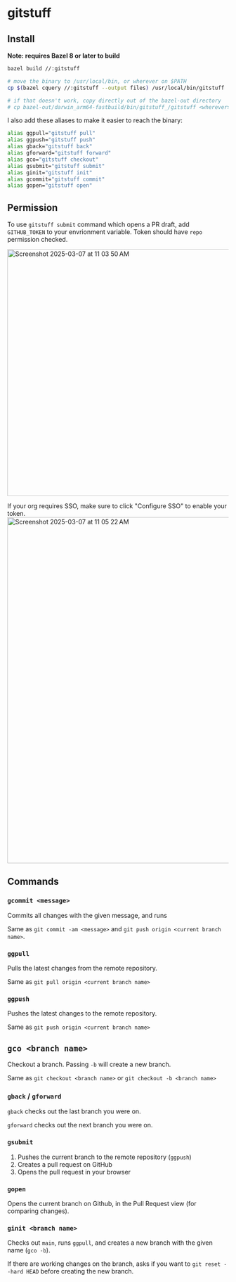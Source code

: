 # gitstuff

## Install

**Note: requires Bazel 8 or later to build**
```bash
bazel build //:gitstuff

# move the binary to /usr/local/bin, or wherever on $PATH 
cp $(bazel cquery //:gitstuff --output files) /usr/local/bin/gitstuff

# if that doesn't work, copy directly out of the bazel-out directory
# cp bazel-out/darwin_arm64-fastbuild/bin/gitstuff_/gitstuff <wherever>
```

I also add these aliases to make it easier to reach the binary:
```bash
alias ggpull="gitstuff pull"
alias ggpush="gitstuff push"
alias gback="gitstuff back"
alias gforward="gitstuff forward"
alias gco="gitstuff checkout"
alias gsubmit="gitstuff submit"
alias ginit="gitstuff init"
alias gcommit="gitstuff commit"
alias gopen="gitstuff open"
```

## Permission

To use `gitstuff submit` command which opens a PR draft, add `GITHUB_TOKEN` to your envrionment variable. Token should have `repo` permission checked. 

<img width="562" alt="Screenshot 2025-03-07 at 11 03 50 AM" src="https://github.com/user-attachments/assets/82cf3bed-247b-44af-83ab-133a0824a2e3" />

If your org requires SSO, make sure to click "Configure SSO" to enable your token. 
<img width="788" alt="Screenshot 2025-03-07 at 11 05 22 AM" src="https://github.com/user-attachments/assets/0228eb03-3982-4725-a078-8ff058999d68" />


## Commands

### `gcommit <message>`

Commits all changes with the given message, and runs  

Same as `git commit -am <message>` and `git push origin <current branch name>`.

### `ggpull`

Pulls the latest changes from the remote repository. 

Same as `git pull origin <current branch name>`

### `ggpush`

Pushes the latest changes to the remote repository.

Same as `git push origin <current branch name>`

## `gco <branch name>`

Checkout a branch. Passing `-b` will create a new branch.

Same as `git checkout <branch name>` or `git checkout -b <branch name>`

### `gback` / `gforward`

`gback` checks out the last branch you were on. 

`gforward` checks out the next branch you were on.

### `gsubmit`

1. Pushes the current branch to the remote repository (`ggpush`)
2. Creates a pull request on GitHub
3. Opens the pull request in your browser

### `gopen`

Opens the current branch on Github, in the Pull Request view (for comparing changes).

### `ginit <branch name>`

Checks out `main`, runs `ggpull`, and creates a new branch with the given name (`gco -b`).

If there are working changes on the branch, asks if you want to `git reset --hard HEAD` before creating the new branch.

